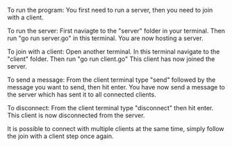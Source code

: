 To run the program:
You first need to run a server, then you need to join with a client.

To run the server:
First naviagte to the "server" folder in your terminal.
Then run "go run server.go" in this terminal.
You are now hosting a server.

To join with a client:
Open another terminal.
In this terminal navigate to the "client" folder.
Then run "go run client.go"
This client has now joined the server.

To send a message:
From the client terminal type "send" followed by the message you want to send, then hit enter.
You have now send a message to the server which has sent it to all connected clients.

To disconnect:
From the client terminal type "disconnect" then hit enter.
This client is now disconnected from the server.

It is possible to connect with multiple clients at the same time, simply follow the join with a client step once again.

